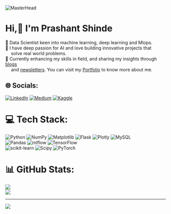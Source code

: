 ![MasterHead](https://user-images.githubusercontent.com/74038190/221352995-5ac18bdf-1a19-4f99-bbb6-77559b220470.gif)
# Hi,💫 I'm Prashant Shinde 
💫 Data Scientist keen into machine learning, deep learning and Mlops.<br>🧷 I have deep passion for AI and love building innovative projects that<br>  &ensp; &ensp;solve real world problems.<br>📌 Currently enhancing my skills in field, and sharing my insights through [blogs](https://prashantai.medium.com)<br> &ensp;&ensp;     and [newsletters](https://deepdatadives.substack.com/). You can visit my [Portfolio](https://prashantai.framer.website/) to know more about me.<br>


## 🌐 Socials:
[![LinkedIn](https://img.shields.io/badge/LinkedIn-0077B5?style=for-the-badge&logo=linkedin&logoColor=white)](https://www.linkedin.com/in/prashantai) [![Medium](https://img.shields.io/badge/Medium-12100E?style=for-the-badge&logo=medium&logoColor=white)](https://medium.com/@prashantai) [![Kaggle](https://img.shields.io/badge/Kaggle-20BEFF?style=for-the-badge&logo=Kaggle&logoColor=white)](https://www.kaggle.com/prashantshinde98) 

# 💻 Tech Stack:
![Python](https://img.shields.io/badge/python-3670A0?style=for-the-badge&logo=python&logoColor=ffdd54) ![NumPy](https://img.shields.io/badge/numpy-%23013243.svg?style=for-the-badge&logo=numpy&logoColor=white) ![Matplotlib](https://img.shields.io/badge/Matplotlib-%23ffffff.svg?style=for-the-badge&logo=Matplotlib&logoColor=black) ![Flask](https://img.shields.io/badge/flask-%23000.svg?style=for-the-badge&logo=flask&logoColor=white) ![Plotly](https://img.shields.io/badge/Plotly-%233F4F75.svg?style=for-the-badge&logo=plotly&logoColor=white) ![MySQL](https://img.shields.io/badge/mysql-4479A1.svg?style=for-the-badge&logo=mysql&logoColor=white) <br/> ![Pandas](https://img.shields.io/badge/pandas-%23150458.svg?style=for-the-badge&logo=pandas&logoColor=white) ![mlflow](https://img.shields.io/badge/mlflow-%23d9ead3.svg?style=for-the-badge&logo=numpy&logoColor=blue) ![TensorFlow](https://img.shields.io/badge/TensorFlow-%23FF6F00.svg?style=for-the-badge&logo=TensorFlow&logoColor=white) <br/> ![scikit-learn](https://img.shields.io/badge/scikit--learn-%23F7931E.svg?style=for-the-badge&logo=scikit-learn&logoColor=white) ![Scipy](https://img.shields.io/badge/SciPy-%230C55A5.svg?style=for-the-badge&logo=scipy&logoColor=%white) ![PyTorch](https://img.shields.io/badge/PyTorch-%23EE4C2C.svg?style=for-the-badge&logo=PyTorch&logoColor=white)
# 📊 GitHub Stats:
![](https://github-readme-stats.vercel.app/api?username=prashant-shinde98&theme=dark&hide_border=true&include_all_commits=false&count_private=false)<br/>
![](https://github-readme-streak-stats.herokuapp.com/?user=prashant-shinde98&theme=dark&hide_border=true)<br/>

---
![](https://visitcount.itsvg.in/api?id=prashant-shinde98&icon=0&color=0)

